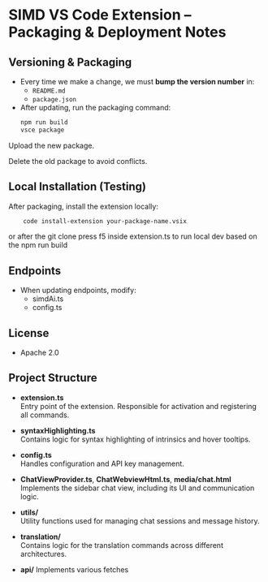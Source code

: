# SIMD VS Code Extension – Packaging & Deployment Notes

## Versioning & Packaging
- Every time we make a change, we must **bump the version number** in:
  - `README.md`
  - `package.json`
- After updating, run the packaging command:
  ```bash
  npm run build
  vsce package

Upload the new package.

Delete the old package to avoid conflicts.

## Local Installation (Testing)
After packaging, install the extension locally:
```bash
    code install-extension your-package-name.vsix
```

or after the git clone
press f5 inside extension.ts to run local dev based on the npm run build

## Endpoints
- When updating endpoints, modify:
    - simdAi.ts
    - config.ts

## License
- Apache 2.0

## Project Structure
- **extension.ts**  
  Entry point of the extension. Responsible for activation and registering all commands.

- **syntaxHighlighting.ts**  
  Contains logic for syntax highlighting of intrinsics and hover tooltips.

- **config.ts**  
  Handles configuration and API key management.

- **ChatViewProvider.ts**, **ChatWebviewHtml.ts**, **media/chat.html**  
  Implements the sidebar chat view, including its UI and communication logic.

- **utils/**  
  Utility functions used for managing chat sessions and message history.

- **translation/**  
  Contains logic for the translation commands across different architectures.

- **api/** 
  Implements various fetches